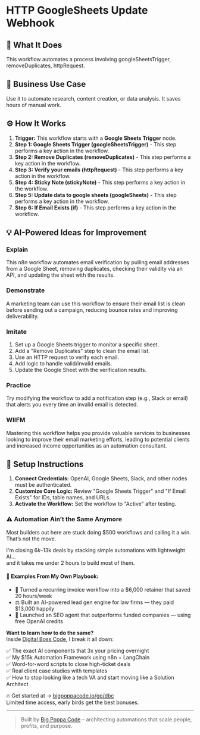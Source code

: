 # HTTP GoogleSheets Update Webhook

## 🚀 What It Does
This workflow automates a process involving googleSheetsTrigger, removeDuplicates, httpRequest.

## 💼 Business Use Case
Use it to automate research, content creation, or data analysis. It saves hours of manual work.

## ⚙️ How It Works
1.  **Trigger:** This workflow starts with a **Google Sheets Trigger** node.
2. **Step 1: Google Sheets Trigger (googleSheetsTrigger)** - This step performs a key action in the workflow.
3. **Step 2: Remove Duplicates (removeDuplicates)** - This step performs a key action in the workflow.
4. **Step 3: Verify your emails (httpRequest)** - This step performs a key action in the workflow.
5. **Step 4: Sticky Note (stickyNote)** - This step performs a key action in the workflow.
6. **Step 5: Update data to google sheets (googleSheets)** - This step performs a key action in the workflow.
7. **Step 6: If Email Exists (if)** - This step performs a key action in the workflow.

## 💡 AI-Powered Ideas for Improvement
### Explain
This n8n workflow automates email verification by pulling email addresses from a Google Sheet, removing duplicates, checking their validity via an API, and updating the sheet with the results.

### Demonstrate
A marketing team can use this workflow to ensure their email list is clean before sending out a campaign, reducing bounce rates and improving deliverability.

### Imitate
1. Set up a Google Sheets trigger to monitor a specific sheet.
2. Add a "Remove Duplicates" step to clean the email list.
3. Use an HTTP request to verify each email.
4. Add logic to handle valid/invalid emails.
5. Update the Google Sheet with the verification results.

### Practice
Try modifying the workflow to add a notification step (e.g., Slack or email) that alerts you every time an invalid email is detected.

### WIIFM
Mastering this workflow helps you provide valuable services to businesses looking to improve their email marketing efforts, leading to potential clients and increased income opportunities as an automation consultant.

## 🔧 Setup Instructions
1. **Connect Credentials:** OpenAI, Google Sheets, Slack, and other nodes must be authenticated.
2. **Customize Core Logic:** Review "Google Sheets Trigger" and "If Email Exists" for IDs, table names, and URLs.
3. **Activate the Workflow:** Set the workflow to "Active" after testing.

### ⚠️ Automation Ain’t the Same Anymore

Most builders out here are stuck doing $500 workflows and calling it a win.  
That’s not the move.  

I'm closing $6k–$13k deals by stacking simple automations with lightweight AI...  
and it takes me under 2 hours to build most of them.

#### 🧠 Examples From My Own Playbook:
- 🔁 Turned a recurring invoice workflow into a $6,000 retainer that saved 20 hours/week  
- ⚖️ Built an AI-powered lead gen engine for law firms — they paid $13,000 happily  
- 🚀 Launched an SEO agent that outperforms funded companies — using free OpenAI credits  

**Want to learn how to do the same?**  
Inside [Digital Boss Code](https://bigpoppacode.io/go/dbc), I break it all down:

✅ The exact AI components that 3x your pricing overnight  
✅ My $15k Automation Framework using n8n + LangChain  
✅ Word-for-word scripts to close high-ticket deals  
✅ Real client case studies with templates  
✅ How to stop looking like a tech VA and start moving like a Solution Architect  

🔥 Get started at → [bigpoppacode.io/go/dbc](https://bigpoppacode.io/go/dbc)  
Limited time access, early birds get the best bonuses.

---
> Built by [Big Poppa Code](https://bigpoppacode.io) – architecting automations that scale people, profits, and purpose.
